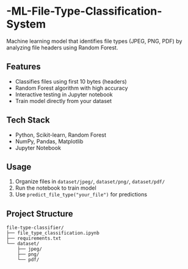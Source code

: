 # -ML-File-Type-Classification-System
Machine learning model that identifies file types (JPEG, PNG, PDF) by analyzing file headers using Random Forest.

## Features
- Classifies files using first 10 bytes (headers)
- Random Forest algorithm with high accuracy
- Interactive testing in Jupyter notebook
- Train model directly from your dataset

## Tech Stack
- Python, Scikit-learn, Random Forest
- NumPy, Pandas, Matplotlib
- Jupyter Notebook

## Usage
1. Organize files in `dataset/jpeg/`, `dataset/png/`, `dataset/pdf/`
2. Run the notebook to train model
3. Use `predict_file_type("your_file")` for predictions

## Project Structure
```
file-type-classifier/
├── file_type_classification.ipynb
├── requirements.txt
└── dataset/
    ├── jpeg/
    ├── png/
    └── pdf/
```
